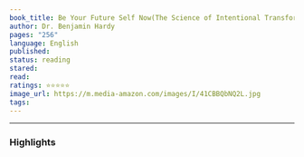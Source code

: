 ```yaml
---
book_title: Be Your Future Self Now(The Science of Intentional Transformation)
author: Dr. Benjamin Hardy
pages: "256"
language: English
published: 
status: reading
stared: 
read: 
ratings: ⭐️⭐️⭐️⭐️⭐️
image_url: https://m.media-amazon.com/images/I/41CBBQbNQ2L.jpg
tags:
---
```


---
### Highlights




